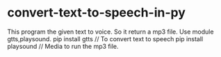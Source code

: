 # convert-text-to-speech-in-py
This program the given text to voice.
So it return a mp3 file.
Use module gtts,playsound.
pip install gtts  // To convert text to speech
pip install playsound  // Media to  run the mp3 file.

